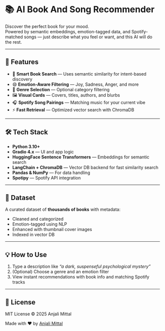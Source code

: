 # 📚 AI Book And Song Recommender

Discover the perfect book for your mood.  
Powered by semantic embeddings, emotion-tagged data, and Spotify-matched songs — just describe what you feel or want, and this AI will do the rest.

-------------------------------

## 🚀 Features

- 🧠 **Smart Book Search** — Uses semantic similarity for intent-based discovery  
- 😄 **Emotion-Aware Filtering** — Joy, Sadness, Anger, and more  
- 📂 **Genre Selection** — Optional category filtering  
- 🖼️ **Visual Cards** — Covers, titles, authors, and blurbs  
- 🎧 **Spotify Song Pairings** — Matching music for your current vibe  
- ⚡ **Fast Retrieval** — Optimized vector search with ChromaDB

-----------------------------

## 🛠️ Tech Stack

- **Python 3.10+**
- **Gradio 4.x** — UI and app logic
- **HuggingFace Sentence Transformers** — Embeddings for semantic search
- **LangChain + ChromaDB** — Vector DB backend for fast similarity search
- **Pandas & NumPy** — For data handling
- **Spotipy** — Spotify API integration

------------------------

## 📁 Dataset

A curated dataset of **thousands of books** with metadata:

- Cleaned and categorized
- Emotion-tagged using NLP
- Enhanced with thumbnail cover images
- Indexed in vector DB

-----------------------

## 💡 How to Use

1. Type a description like _“a dark, suspenseful psychological mystery”_
2. (Optional) Choose a genre and an emotion filter
3. View instant recommendations with book info and matching Spotify tracks

-----------------------

## 🧾 License

MIT License © 2025 Anjali Mittal  


Made with ❤️ by [Anjali Mittal](https://github.com/Anjali-Mittal)

